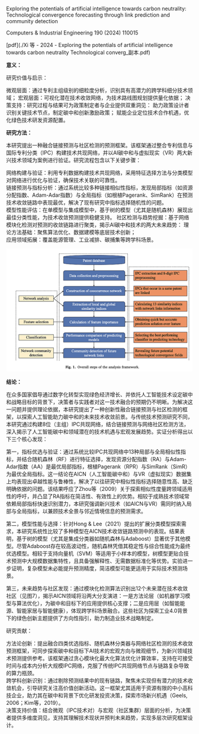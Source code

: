 Exploring the potentials of artificial intelligence towards carbon neutrality: Technological convergence forecasting through link prediction and community detection

Computers & Industrial Engineering 190 (2024) 110015


[pdf](./Xi 等 - 2024 - Exploring the potentials of artificial intelligence towards carbon neutrality Technological converg_副本.pdf)  

**意义：**  

研究价值与启示：

微观层面：通过专利主组级别的细粒度分析，识别具有高潜力的跨学科细分技术领域；
宏观层面：可视化潜在技术收敛网络，为技术路线图规划提供量化依据；
决策支持：研究过程与结果可为政策制定者与企业提供双重洞见：
助力政策设计者识别关键技术节点，制定碳中和创新激励政策；
赋能企业定位技术合作机遇，优化绿色技术研发资源配置。




**研究方法：**

本研究提出一种融合链接预测与社区检测的预测框架。该框架通过整合专利信息与国际专利分类（IPC）构建技术共现网络，并以AI碳中和与虚拟现实（VR）两大新兴技术领域为案例进行验证。研究流程包含以下关键步骤：

网络构建与验证：利用专利数据构建技术共现网络，采用特征选择方法与分类模型对网络进行优化与验证，确保技术关联的可靠性。  
链接预测与指标分析：通过系统比较多种链接相似性指标，发现局部指标（如资源分配指数、Adam-Adar指数）与全局指标（如根植Pagerank、SimRank）在预测技术收敛链路中表现最优，解决了现有研究中指标选择随机性的问题。  
模型性能评估：在单模型与集成模型中，基于树的模型（尤其是随机森林）展现出最佳分类性能，为技术收敛预测提供稳健支持。
社区检测与趋势挖掘：基于网络模块化检测对预测的收敛链路进行聚类，揭示AI碳中和技术的两大未来趋势：
理论方法基础：聚焦算法优化、数据建模等底层技术创新；   
应用领域拓展：覆盖能源管理、工业减排、碳捕集等跨学科场景。  

![截屏2025-03-19 11.59.04.png](%E6%88%AA%E5%B1%8F2025-03-19%2011.59.04.png)

**结论：** 

在众多国家倡导通过数字化转型实现绿色经济增长、并依托人工智能技术设定碳中和战略目标的背景下，决策者与实践者对这一技术融合的预期仍不明晰。为解决这一问题并提供理论依据，本研究提出了一种创新性融合链接预测与社区检测的框架，以探索人工智能助力碳中和的未来技术收敛前景。与传统技术预测研究不同，本研究通过构建8位（主组）IPC共现网络，结合链接预测与网络社区检测方法，深入揭示了人工智能碳中和领域潜在的技术机遇与宏观发展趋势。实证分析得出以下三个核心发现：

第一，指标优选与验证：通过系统比较IPC共现网络中13种局部与全局相似性指标，并结合随机森林（RF）进行特征选择，发现资源分配指数（RA）与Adam-Adar指数（AA）是最优局部指标，根植Pagerank（RPR）与SimRank（SimR）为最优全局指标。这一结论在AICN（人工智能碳中和）与VR（虚拟现实）数据集上均表现出卓越性能与鲁棒性，解决了以往研究中相似性指标选择随意性高、缺乏明确依据的问题。该结果呼应了Zhou等（2009）关于探索相似性度量跨领域适用性的呼吁，并凸显了RA指标在简洁性、有效性上的优势。相较于成熟技术领域常依赖局部指标快速识别潜力，本研究强调新兴技术（如AICN与VR）需同时纳入局部与全局指标，以兼顾技术全景与邻近情境信息的预测需求。

第二，模型性能与选择：针对Hong & Lee（2021）提出的扩展分类模型探索需求，本研究系统性比较了多种模型在AICN技术收敛链路预测中的表现。结果表明，基于树的模型（尤其是集成分类器如随机森林与Adaboost）显著优于其他模型。尽管Adaboost存在较高波动性，随机森林凭借其稳定性与综合性能成为最终优选模型。相较于支持向量机（SVM）等适用于小样本的模型，树模型更贴合技术预测中大规模数据集特性，且具备强解释性、无需数据标准化等优势。实验进一步证明，复杂模型未必能提升预测精度，简洁模型可能更适用于实际技术预测场景。

第三，未来趋势与社区发现：通过模块化检测算法识别出12个未来潜在技术收敛社区（见图7），揭示AICN领域将沿两大分支演进：一是方法论层（如机器学习模型与算法优化），为碳中和目标下的应用提供核心支撑；二是应用层（如智能能源、智能家居与智能健康），体现跨学科场景融合。这些社区为探索工业4.0背景下的绿色创新主题提供了方向性指引，助力制造业技术战略制定。

研究贡献：

方法论创新：提出融合四类优选指标、随机森林分类器与网络社区检测的技术收敛预测框架，可同步探索碳中和目标下AI技术的宏观方向与微观细节，为新兴领域技术预测提供参考。该框架通过贪心模块化最大化算法优化计算效率，支持在可接受时间与成本内分析大规模IPC网络，克服了传统IPC共现网络节点与链路复杂导致的算力瓶颈。  
跨学科创新识别：通过剔除预测结果中的现有链路，聚焦未实现但有潜力的技术收敛机会，引导研究关注高价值创新活动。这一框架尤其适用于资源有限的中小高科技企业，助力其在碳中和背景下优化研发投资决策，探索市场新兴机遇（Geels, 2006；Kim等，2019）。  
决策支持价值：结合微观（IPC技术对）与宏观（社区集群）层面的分析，为决策者提供多维度洞见，支持其理解技术现状并预判未来趋势，实现多层次研究框架设计。
